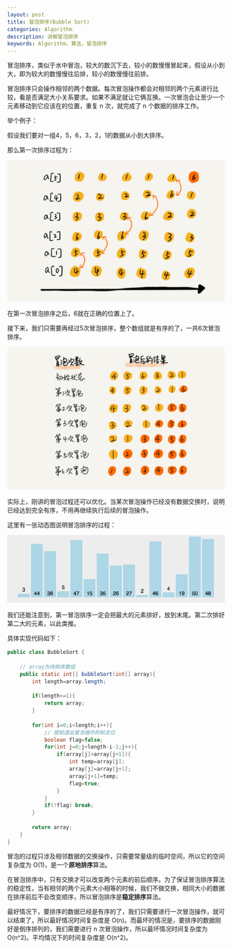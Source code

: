 ```yaml
---
layout: post
title: 冒泡排序(Bubble Sort)
categories: Algorithm
description: 讲解冒泡排序
keywords: Algorithm，算法，冒泡排序
---
```


冒泡排序，类似于水中冒泡，较大的数沉下去，较小的数慢慢冒起来，假设从小到大，即为较大的数慢慢往后排，较小的数慢慢往前排。

冒泡排序只会操作相邻的两个数据。每次冒泡操作都会对相邻的两个元素进行比较，看是否满足大小关系要求。如果不满足就让它俩互换。一次冒泡会让至少一个元素移动到它应该在的位置，重复 n 次，就完成了 n 个数据的排序工作。

举个例子：

假设我们要对一组4，5，6，3，2，1的数据从小到大排序。

那么第一次排序过程为：

![冒泡排序过程1](/images/posts/algorithms/bubble_sort_1.jpg)

在第一次冒泡排序之后，6就在正确的位置上了。

接下来，我们只需要再经过5次冒泡排序，整个数组就是有序的了，一共6次冒泡排序。

![冒泡排序过程2](/images/posts/algorithms/bubble_sort_2.jpg)

实际上，刚讲的冒泡过程还可以优化。当某次冒泡操作已经没有数据交换时，说明已经达到完全有序，不用再继续执行后续的冒泡操作。

这里有一张动态图说明冒泡排序的过程：

![冒泡排序过程3](/images/posts/algorithms/bubble_sort_3.gif)

我们还能注意到，第一冒泡排序一定会把最大的元素排好，放到末尾。第二次排好第二大的元素，以此类推。

具体实现代码如下：

```java
public class BubbleSort {

    // array为待排序数组
    public static int[] bubbleSort(int[] array){
        int length=array.length;

        if(length<=1){
            return array;
        }

        for(int i=0;i<length;i++){
            // 提前退出冒泡循环的标志位
            boolean flag=false;
            for(int j=0;j<length-i-1;j++){
                if(array[j]>array[j+1]){
                    int temp=array[j];
                    array[j]=array[j+1];
                    array[j+1]=temp;
                    flag=true;
                }
            }
            if(!flag) break;
        }

        return array;
    }
}
```

冒泡的过程只涉及相邻数据的交换操作，只需要常量级的临时空间，所以它的空间复杂度为 O(1)，是一个**原地排序**算法。

在冒泡排序中，只有交换才可以改变两个元素的前后顺序。为了保证冒泡排序算法的稳定性，当有相邻的两个元素大小相等的时候，我们不做交换，相同大小的数据在排序前后不会改变顺序，所以冒泡排序是**稳定排序**算法。

最好情况下，要排序的数据已经是有序的了，我们只需要进行一次冒泡操作，就可以结束了，所以最好情况时间复杂度是 O(n)。而最坏的情况是，要排序的数据刚好是倒序排列的，我们需要进行 n 次冒泡操作，所以最坏情况时间复杂度为O(n^2)。平均情况下的时间复杂度是 O(n^2)。
